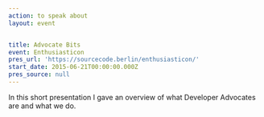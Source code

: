 ```yaml
---
action: to speak about
layout: event


title: Advocate Bits
event: Enthusiasticon
pres_url: 'https://sourcecode.berlin/enthusiasticon/'
start_date: 2015-06-21T00:00:00.000Z
pres_source: null
---
```


In this short presentation I gave an overview of what Developer Advocates are and what we do.
